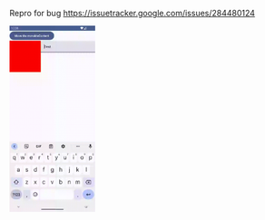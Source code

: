 Repro for bug https://issuetracker.google.com/issues/284480124

<img alt="Repro" src="/misc/movable_textfield_keyboard.gif" width="30%"/>
